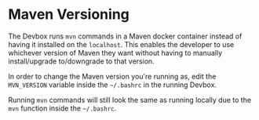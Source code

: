# Maven Versioning #
The Devbox runs `mvn` commands in a Maven docker container instead of having it
installed on the `localhost`. This enables the developer to use whichever version
of Maven they want without having to manually install/upgrade to/downgrade to that version.

In order to change the Maven version you're running as, edit the `MVN_VERSION` variable
inside the `~/.bashrc` in the running Devbox.

Running `mvn` commands will still look the same as running locally due to the `mvn`
function inside the `~/.bashrc`.
